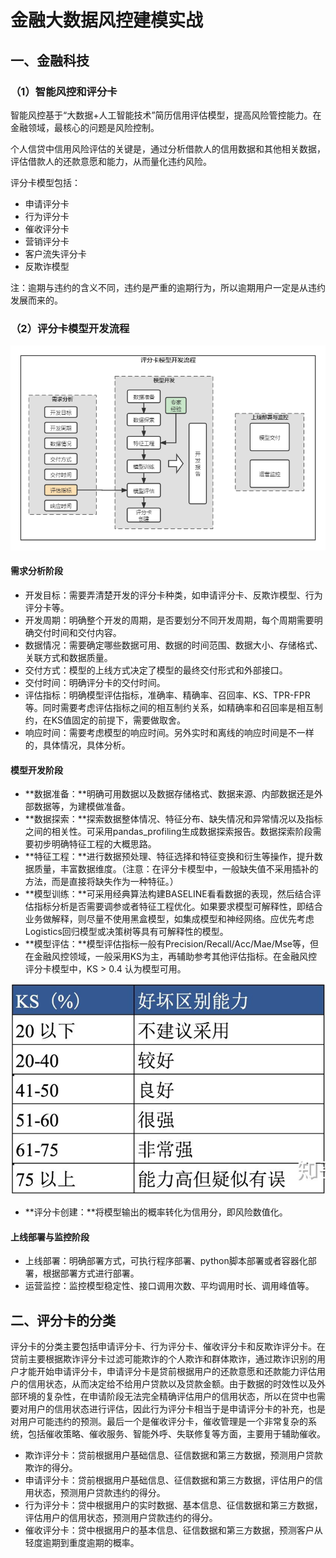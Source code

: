# 金融大数据风控建模实战


## 一、金融科技
### （1）智能风控和评分卡

智能风控基于“大数据+人工智能技术”简历信用评估模型，提高风险管控能力。在金融领域，最核心的问题是风险控制。

个人信贷中信用风险评估的关键是，通过分析借款人的信用数据和其他相关数据，评估借款人的还款意愿和能力，从而量化违约风险。

评分卡模型包括：

- 申请评分卡
- 行为评分卡
- 催收评分卡
- 营销评分卡
- 客户流失评分卡
- 反欺诈模型

注：逾期与违约的含义不同，违约是严重的逾期行为，所以逾期用户一定是从违约发展而来的。

### （2）评分卡模型开发流程

![](https://github.com/WengSongxiu/MachineLearning/blob/master/image/%E8%AF%84%E5%88%86%E5%8D%A1%E6%A8%A1%E5%9E%8B%E7%9A%84%E5%BC%80%E5%8F%91%E6%B5%81%E7%A8%8B.png)

#### 需求分析阶段

- 开发目标：需要弄清楚开发的评分卡种类，如申请评分卡、反欺诈模型、行为评分卡等。
- 开发周期：明确整个开发的周期，是否要划分不同开发周期，每个周期需要明确交付时间和交付内容。
- 数据情况：需要确定哪些数据可用、数据的时间范围、数据大小、存储格式、关联方式和数据质量。
- 交付方式：模型的上线方式决定了模型的最终交付形式和外部接口。
- 交付时间：明确评分卡的交付时间。
- 评估指标：明确模型评估指标，准确率、精确率、召回率、KS、TPR-FPR等。同时需要考虑评估指标之间的相互制约关系，如精确率和召回率是相互制约，在KS值固定的前提下，需要做取舍。
- 响应时间：需要考虑模型的响应时间。另外实时和离线的响应时间是不一样的，具体情况，具体分析。

#### 模型开发阶段

- **数据准备：**明确可用数据以及数据存储格式、数据来源、内部数据还是外部数据等，为建模做准备。
- **数据探索：**探索数据整体情况、特征分布、缺失情况和异常情况以及指标之间的相关性。可采用pandas_profiling生成数据探索报告。数据探索阶段需要初步明确特征工程的大概思路。
- **特征工程：**进行数据预处理、特征选择和特征变换和衍生等操作，提升数据质量，丰富数据维度。（注意：在评分卡模型中，一般缺失值不采用插补的方法，而是直接将缺失作为一种特征。）
- **模型训练：**可采用经典算法构建BASELINE看看数据的表现，然后结合评估指标分析是否需要调参或者特征工程优化。如果要求模型可解释性，即结合业务做解释，则尽量不使用黑盒模型，如集成模型和神经网络。应优先考虑Logistics回归模型或决策树等具有可解释性的模型。
- **模型评估：**模型评估指标一般有Precision/Recall/Acc/Mae/Mse等，但在金融风控领域，一般采用KS为主，再辅助参考其他评估指标。在金融风控评分卡模型中，KS > 0.4 认为模型可用。

![](https://github.com/WengSongxiu/MachineLearning/blob/master/image/ks.png)

- **评分卡创建：**将模型输出的概率转化为信用分，即风险数值化。

#### 上线部署与监控阶段

- 上线部署：明确部署方式，可执行程序部署、python脚本部署或者容器化部署，根据部署方式进行部署。
- 运营监控：监控模型稳定性、接口调用次数、平均调用时长、调用峰值等。

## 二、评分卡的分类

​	评分卡的分类主要包括申请评分卡、行为评分卡、催收评分卡和反欺诈评分卡。在贷前主要根据欺诈评分卡过滤可能欺诈的个人欺诈和群体欺诈，通过欺诈识别的用户才能开始申请评分卡，申请评分卡是贷前根据用户的还款意愿和还款能力评估用户的信用状态，从而决定给不给用户贷款以及贷款金额。由于数据的时效性以及外部环境的复杂性，在申请阶段无法完全精确评估用户的信用状态，所以在贷中也需要对用户的信用状态进行评估，因此行为评分卡相当于是申请评分卡的补充，也是对用户可能违约的预测。最后一个是催收评分卡，催收管理是一个非常复杂的系统，包括催收策略、催收服务、智能外呼、失联修复等方面，主要用于辅助催收。

- 欺诈评分卡：贷前根据用户基础信息、征信数据和第三方数据，预测用户贷款欺诈的得分。
- 申请评分卡：贷前根据用户基础信息、征信数据和第三方数据，评估用户的信用状态，预测用户贷款违约的得分。
- 行为评分卡：贷中根据用户的实时数据、基本信息、征信数据和第三方数据，评估用户的信用状态，预测用户贷款违约的得分。
- 催收评分卡：贷中根据用户的基本信息、征信数据和第三方数据，预测客户从轻度逾期到重度逾期的概率。



